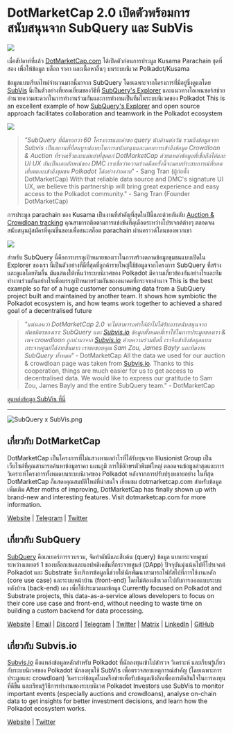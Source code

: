 # DotMarketCap 2.0 เปิดตัวพร้อมการสนับสนุนจาก SubQuery และ SubVis

![](https://cdn-images-1.medium.com/max/1600/1*fIxEXupCMUaaMsWQbA7zFQ.gif)

เมื่อสัปดาห์ที่แล้ว [DotMarketCap.com](https://dotmarketcap.com/) ได้เปิดตัวก่อนการประมูล Kusama Parachain ชุดที่สอง เพื่อให้ข้อมูล บล็อก ราคา และเนื้อหาอื่นๆ บนระบบนิเวศ Polkadot/Kusama

ข้อมูลแบบเรียลไทม์จำนวนมากนี้มาจาก SubQuery โดยเฉพาะจากโครงการที่มีอยู่ซึ่งดูแลโดย [SubVis](https://explorer.subquery.network/subquery/subvis-io/kusama-auction) นี่เป็นตัวอย่างที่ยอดเยี่ยมของวิธีที่ [SubQuery's Explorer](https://explorer.subquery.network/) และแนวทางโอเพนซอร์สช่วยอำนวยความสะดวกในการทำงานร่วมกันและการทำงานเป็นทีมในระบบนิเวศของ Polkadot This is an excellent example of how [SubQuery's Explorer](https://explorer.subquery.network/) and open source approach facilitates collaboration and teamwork in the Polkadot ecosystem

![](https://cdn-images-1.medium.com/max/1600/1*-UL84MrIB3TtZBkDPwLMmw.png)

> *"SubQuery ที่มีมากกว่า 60 โครงการและคำขอ query นับล้านต่อวัน รวมถึงข้อมูลจาก Subvis เป็นสถานที่ที่สมบูรณ์แบบในการสนับสนุนและมอบการเข้าถึงข้อมูล Crowdloan & Auction ที่รวดเร็วและแม่นยำที่สุดแก่ DotMarketCap ด้วยแหล่งข้อมูลที่เชื่อถือได้และ UI UX อันเป็นเอกลักษณ์ของ DMC เราเชื่อว่าความร่วมมือครั้งนี้จะมอบประสบการณ์ที่ยอดเยี่ยมและเข้าถึงชุมชน Polkadot ได้อย่างง่ายดาย"* - Sang Tran (ผู้ก่อตั้ง DotMarketCap) With that reliable data source and DMC's signature UI UX, we believe this partnership will bring great experience and easy access to the Polkadot community."</em> - Sang Tran (Founder DotMarketCap)

การประมูล parachain ของ Kusama เป็นงานที่สำคัญที่สุดในปีนี้และด้วยกันกับ [Auction & Crowdloan tracking](https://dotmarketcap.com/auction) คุณสามารถติดตามการแข่งขันที่ดุเดือดระหว่างโปรเจกต์ต่างๆ ตลอดจนสนับสนุนผู้สมัครที่คุณชื่นชอบเพื่อชนะสล็อต parachain ผ่านคราวด์โลนของพวกเขา

![](https://cdn-images-1.medium.com/max/1600/1*n_y-1CUv1BcU2bzCs15djA.png)

สำหรับ SubQuery นี่คือการบรรลุเป้าหมายของเราในการสร้างตลาดข้อมูลชุมชนแบบเปิดใน Explorer ของเรา นี่เป็นตัวอย่างที่ดีที่สุดที่ลูกค้ารายใหญ่ใช้ข้อมูลจากโครงการ SubQuery ที่สร้างและดูแลโดยทีมอื่น มันแสดงให้เห็นว่าระบบนิเวศของ Polkadot มีความเกี่ยวข้องกันอย่างไรและทีมทำงานร่วมกันอย่างไรเพื่อบรรลุเป้าหมายร่วมกันของอนาคตที่กระจายอำนาจ This is the best example so far of a huge customer consuming data from a SubQuery project built and maintained by another team. It shows how symbiotic the Polkadot ecosystem is, and how teams work together to achieved a shared goal of a decentralised future

> *"แน่นอนว่า DotMarketCap 2.0 จะไม่สามารถทำได้ถ้าไม่ได้รับการสนับสนุนจากพันธมิตรของเรา: SubQuery และ [Subvis.io](http://subvis.io/) ข้อมูลทั้งหมดที่เราใช้ในการประมูลของเรา & เพจ crowdloan ถูกนำมาจาก [Subvis.io](http://subvis.io/) ด้วยความร่วมมือนี้ เราจึงเข้าถึงข้อมูลแบบกระจายศูนย์ได้ง่ายขึ้นมาก เราขอขอบคุณ Sam Zou, James Bayly และทีมงาน SubQuery ทั้งหมด"* - DotMarketCap All the data we used for our auction & crowdloan page was taken from [Subvis.io](http://subvis.io/). Thanks to this cooperation, things are much easier for us to get access to decentralised data. We would like to express our gratitude to Sam Zou, James Bayly and the entire SubQuery team."</em> - DotMarketCap

[ดูแหล่งข้อมูล SubVis ที่นี่](https://explorer.subquery.network/subquery/subvis-io/kusama-auction)

---

![SubQuery x SubVis.png](https://cdn-images-1.medium.com/max/1600/1*ZOtmJdlgr-5H4BAt2gVKLw.png)

## **เกี่ยวกับ DotMarketCap**

DotMarketCap เป็นโครงการที่ไม่แสวงหาผลกำไรที่ได้รับทุนจาก Illusionist Group เป็นเว็บไซต์ที่คุณสามารถค้นหาข้อมูลราคา แผนภูมิ การใช้อักษรตัวพิมพ์ใหญ่ ตลอดจนข้อมูลล่าสุดและการวิเคราะห์โครงการทั้งหมดบนระบบนิเวศของ Polkadot หลังจากการปรับปรุงหลายอย่าง ในที่สุด DotMarketCap ก็แสดงคุณสมบัติใหม่ที่น่าสนใจ เยี่ยมชม dotmarketcap.com สำหรับข้อมูลเพิ่มเติม After moths of improving, DotMarketCap has finally shown up with brand-new and interesting features. Visit dotmarketcap.com for more information.

[Website](http://dotmarketcap.com/) | [Telegram](https://t.me/DotMarketCap_ANN) | [Twitter](https://twitter.com/DotMarketCap?ref_src=twsrc%5Egoogle%7Ctwcamp%5Eserp%7Ctwgr%5Eauthor)

## **เกี่ยวกับ SubQuery**

[SubQuery](https://subquery.network/) คือเลเยอร์การรวบรวม, จัดทำดัชนีและสืบค้น (query) ข้อมูล แบบกระจายศูนย์ ระหว่างเลเยอร์ 1 ของบล็อกเชนและแอปพลิเคชันที่กระจายศูนย์ (DApp) ปัจจุบันมุ่งเน้นไปที่โปรเจกต์ Polkadot และ Substrate ซึ่งบริการข้อมูลนี้ช่วยให้นักพัฒนาสามารถโฟกัสไปที่การใช้งานหลัก (core use case) และระบบหน้าบ้าน (front-end) โดยไม่ต้องเสียเวลาไปกับการออกแบบระบบหลังบ้าน (back-end) เอง เพื่อใช้ประมวลผลข้อมูล Currently focused on Polkadot and Substrate projects, this data-as-a-service allows developers to focus on their core use case and front-end, without needing to waste time on building a custom backend for data processing.

[Website](https://subquery.network/) | [Email](mailto:hello@subquery.network) | [Discord](https://discord.com/invite/78zg8aBSMG) | [Telegram](https://t.me/subquerynetwork) | [Twitter](https://twitter.com/subquerynetwork) | [Matrix](https://matrix.to/#/#subquery:matrix.org) | [LinkedIn](https://www.linkedin.com/company/subquery) | [GitHub](https://github.com/subquery)

## **เกี่ยวกับ Subvis.io**

[Subvis.io](https://dotmarketcap.com/blog-detail/541/Subvis.io) คือแหล่งข้อมูลหลักสำหรับ Polkadot ที่นักลงทุนเข้าไปสำรวจ วิเคราะห์ และเรียนรู้เกี่ยวกับระบบนิเวศของ Polkadot นักลงทุนใช้ SubVis เพื่อตรวจสอบเหตุการณ์สำคัญ (โดยเฉพาะการประมูลและ crowdloan) วิเคราะห์ข้อมูลในเครือข่ายเพื่อรับข้อมูลเชิงลึกเพื่อการตัดสินใจในการลงทุนที่ดีขึ้น และเรียนรู้วิธีการทำงานของระบบนิเวศ Polkadot Investors use SubVis to monitor important events (especially auctions and crowdloans), analyse on-chain data to get insights for better investment decisions, and learn how the Polkadot ecosystem works.

[Website](https://www.subvis.io/) | [Twitter](https://twitter.com/subvisioapp)
